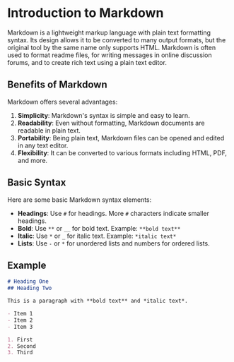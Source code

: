 # Introduction to Markdown

Markdown is a lightweight markup language with plain text formatting syntax. Its design allows it to be converted to many output formats, but the original tool by the same name only supports HTML. Markdown is often used to format readme files, for writing messages in online discussion forums, and to create rich text using a plain text editor.

## Benefits of Markdown

Markdown offers several advantages:

1. **Simplicity**: Markdown's syntax is simple and easy to learn.
2. **Readability**: Even without formatting, Markdown documents are readable in plain text.
3. **Portability**: Being plain text, Markdown files can be opened and edited in any text editor.
4. **Flexibility**: It can be converted to various formats including HTML, PDF, and more.

## Basic Syntax

Here are some basic Markdown syntax elements:

- **Headings**: Use `#` for headings. More `#` characters indicate smaller headings.
- **Bold**: Use `**` or `__` for bold text. Example: `**bold text**`
- **Italic**: Use `*` or `_` for italic text. Example: `*italic text*`
- **Lists**: Use `-` or `*` for unordered lists and numbers for ordered lists.

## Example

```markdown
# Heading One
## Heading Two

This is a paragraph with **bold text** and *italic text*.

- Item 1
- Item 2
- Item 3

1. First
2. Second
3. Third

